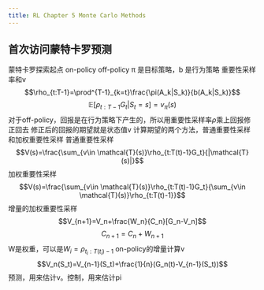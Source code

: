 ```yaml
---
title: RL Chapter 5 Monte Carlo Methods
---
```


## 首次访问蒙特卡罗预测
蒙特卡罗探索起点
on-policy
off-policy
π 是目标策略，b 是行为策略
重要性采样率和v
$$\rho_{t:T-1}=\prod^{T-1}_{k=t}\frac{\pi(A_k|S_k)}{b(A_k|S_k)}$$
$$\mathbb{E}[\rho_{t:T-1}G_t|S_t=s]=v_\pi(s)$$
对于off-policy，回报是在行为策略下产生的，所以用重要性采样率$\rho$乘上回报修正回去
修正后的回报的期望就是状态值v
计算期望的两个方法，普通重要性采样和加权重要性采样
普通重要性采样
$$V(s)=\frac{\sum_{v\in \mathcal{T}(s)}\rho_{t:T(t)-1}G_t}{|\mathcal{T}(s)|}$$
加权重要性采样
$$V(s)=\frac{\sum_{v\in \mathcal{T}(s)}\rho_{t:T(t)-1}G_t}{\sum_{v\in \mathcal{T}(s)}\rho_{t:T(t)-1}}$$
增量的加权重要性采样
$$V_{n+1}=V_n+\frac{W_n}{C_n}[G_n-V_n]$$
$$C_{n+1}=C_n+W_{n+1}$$
W是权重，可以是$W_i=\rho_{t_i:T(t_i)-1}$
on-policy的增量计算v
$$V_n(S_t)=V_{n-1}(S_t)+\frac{1}{n}(G_n(t)-V_{n-1}(S_t))$$
预测，用来估计v。控制，用来估计pi
##

